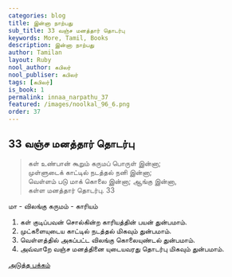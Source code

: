 ```yaml
---
categories: blog
title: இன்னா நாற்பது
sub_title: 33 வஞ்ச மனத்தார் தொடர்பு
keywords: More, Tamil, Books
description: இன்னா நாற்பது
author: Tamilan
layout: Ruby
nool_author: கபிலர்
nool_publiser: கபிலர்
tags: [கபிலர்]
is_book: 1
permalink: innaa_narpathu_37
featured: /images/noolkal_96_6.png
order: 37
---
```



## 33 வஞ்ச மனத்தார் தொடர்பு

> கள் உண்பான் கூறும் கருமப் பொருள் இன்னா;  
>  முள்ளுடைக் காட்டில் நடத்தல் நனி இன்னா;  
>  வெள்ளம் படு மாக் கொலை இன்னா; ஆங்கு இன்னா,  
>  கள்ள மனத்தார் தொடர்பு. 33

மா - விலங்கு கருமம் - காரியம்

  1. கள் குடிப்பவன் சொல்கின்ற காரியத்தின் பயன் துன்பமாம். 
  2. முட்களையுடைய காட்டில் நடத்தல் மிகவும் துன்பமாம். 
  3. வெள்ளத்தில் அகப்பட்ட விலங்கு கொலையுண்டல் துன்பமாம். 
  4. அவ்வாறே வஞ்ச மனத்தினை யுடையவரது தொடர்பு மிகவும் துன்பமாம். 

[அடுத்த பக்கம்](innaa_narpathu_38)